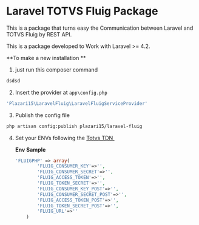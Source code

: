 # Laravel TOTVS Fluig Package

This is a package that turns easy the Communication between Laravel and TOTVS Fluig by REST API.

This is a package developed to Work with Laravel  \>= 4.2.

**To make a new installation **
1. just run this composer command 
```bash
dsdsd
```

2. Insert the provider at `app\config.php`
```php
'Plazari15\LaravelFluig\LaravelFluigServiceProvider'
```

3. Publish the config file

```bash
php artisan config:publish plazari15/laravel-fluig
```

4. Set your ENVs following the [Totvs TDN ](http://tdn.totvs.com/pages/releaseview.action?pageId=239041233)

	**Env Sample**
	```php
	'FLUIGPHP' => array(
			'FLUIG_CONSUMER_KEY'=>'',
			'FLUIG_CONSUMER_SECRET'=>'',
			'FLUIG_ACCESS_TOKEN'=>'',
			'FLUIG_TOKEN_SECRET'=>'',
			'FLUIG_CONSUMER_KEY_POST'=>'',
			'FLUIG_CONSUMER_SECRET_POST'=>'',
			'FLUIG_ACCESS_TOKEN_POST'=>'',
			'FLUIG_TOKEN_SECRET_POST'=>'',
			'FLUIG_URL'=>''
		)
	```

